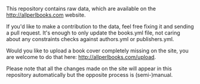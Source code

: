 This repository contains raw data, which are available on the http://allperlbooks.com website.

If you'd like to make a contribution to the data, feel free fixing it and sending a pull request.
It's enough to only update the books.yml file, not caring about any constraints checks against
authors.yml or publishers.yml.

Would you like to upload a book cover completely missing on the site, you are welcome to do that
here: http://allperlbooks.com/upload.

Please note that all the changes made on the site will appear in this repository automatically
but the opposite process is (semi-)manual.
